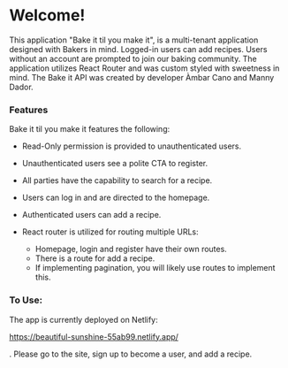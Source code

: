 
# Welcome!

This application "Bake it til you make it", is a multi-tenant application designed with Bakers in mind. Logged-in users can add recipes. Users without an account are prompted to join our baking community.  The application utilizes React Router and was custom styled with sweetness in mind. The Bake it API was created by developer Àmbar Cano and Manny Dador.

### Features

Bake it til you make it features the following:

* Read-Only permission is provided to unauthenticated users.
* Unauthenticated users see a polite CTA to register.
* All parties have the capability to search for a recipe.
* Users can log in and are directed to the homepage.
* Authenticated users can add a recipe.



* React router is utilized for routing multiple URLs:
  * Homepage, login and register have their own routes.
  * There is a route for add a recipe.
  * If implementing pagination, you will likely use routes to implement this.


### To Use:
The app is currently deployed on Netlify: 

https://beautiful-sunshine-55ab99.netlify.app/

. Please go to the site, sign up to become a user, and add a recipe.

